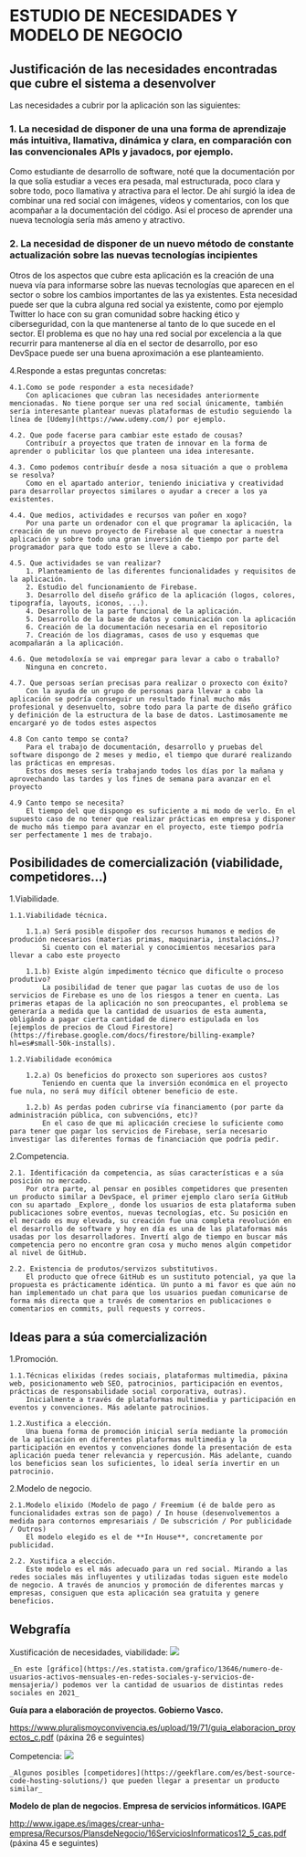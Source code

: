 # ESTUDIO DE NECESIDADES Y MODELO DE NEGOCIO

## Justificación de las necesidades encontradas que cubre el sistema a desenvolver
Las necesidades a cubrir por la aplicación son las siguientes:

### 1. La necesidad de disponer de una una forma de aprendizaje más intuitiva, llamativa, dinámica y clara, en comparación con las convencionales APIs y javadocs, por ejemplo.
Como estudiante de desarrollo de software, noté que la documentación por la que solía estudiar a veces era pesada, mal estructurada, poco clara y sobre todo, poco llamativa y atractiva para el lector. De ahí surgió la idea de combinar una red social con imágenes, vídeos y comentarios, con los que acompañar a la documentación del código. Así el proceso de aprender una nueva tecnología sería más ameno y atractivo.

### 2. La necesidad de disponer de un nuevo método de constante actualización sobre las nuevas tecnologías incipientes
Otros de los aspectos que cubre esta aplicación es la creación de una nueva vía para informarse sobre las nuevas tecnologías que aparecen en el sector o sobre los cambios importantes de las ya existentes. Esta necesidad puede ser que la cubra alguna red social ya existente, como por ejemplo Twitter lo hace con su gran comunidad sobre hacking ético y ciberseguridad, con la que mantenerse al tanto de lo que sucede en el sector. El problema es que no hay una red social por excelencia a la que recurrir para mantenerse al día en el sector de desarrollo, por eso DevSpace puede ser una buena aproximación a ese planteamiento.

4.Responde a estas preguntas concretas:

    4.1.Como se pode responder a esta necesidade?
        Con aplicaciones que cubran las necesidades anteriormente mencionadas. No tiene porque ser una red social únicamente, también sería interesante plantear nuevas plataformas de estudio seguiendo la línea de [Udemy](https://www.udemy.com/) por ejemplo.
    
    4.2. Que pode facerse para cambiar este estado de cousas? 
        Contribuír a proyectos que traten de innovar en la forma de aprender o publicitar los que planteen una idea interesante.
    
    4.3. Como podemos contribuír desde a nosa situación a que o problema se resolva? 
        Como en el apartado anterior, teniendo iniciativa y creatividad para desarrollar proyectos similares o ayudar a crecer a los ya existentes.
    
    4.4. Que medios, actividades e recursos van poñer en xogo? 
        Por una parte un ordenador con el que programar la aplicación, la creación de un nuevo proyecto de Firebase al que conectar a nuestra aplicación y sobre todo una gran inversión de tiempo por parte del programador para que todo esto se lleve a cabo.

    4.5. Que actividades se van realizar? 
        1. Planteamiento de las diferentes funcionalidades y requisitos de la aplicación.
        2. Estudio del funcionamiento de Firebase.
        3. Desarrollo del diseño gráfico de la aplicación (logos, colores, tipografía, layouts, iconos, ...).
        4. Desarrollo de la parte funcional de la aplicación.
        5. Desarrollo de la base de datos y comunicación con la aplicación
        6. Creación de la documentación necesaria en el repositorio
        7. Creación de los diagramas, casos de uso y esquemas que acompañarán a la aplicación. 
    
    4.6. Que metodoloxía se vai empregar para levar a cabo o traballo?
        Ninguna en concreto.
    
    4.7. Que persoas serían precisas para realizar o proxecto con éxito? 
        Con la ayuda de un grupo de personas para llevar a cabo la aplicación se podría conseguir un resultado final mucho más profesional y desenvuelto, sobre todo para la parte de diseño gráfico y definición de la estructura de la base de datos. Lastimosamente me encargaré yo de todos estes aspectos
    
    4.8 Con canto tempo se conta? 
        Para el trabajo de documentación, desarrollo y pruebas del software dispongo de 2 meses y medio, el tiempo que duraré realizando las prácticas en empresas.
        Estos dos meses sería trabajando todos los días por la mañana y aprovechando las tardes y los fines de semana para avanzar en el proyecto
    
    4.9 Canto tempo se necesita?
        El tiempo del que dispongo es suficiente a mi modo de verlo. En el supuesto caso de no tener que realizar prácticas en empresa y disponer de mucho más tiempo para avanzar en el proyecto, este tiempo podría ser perfectamente 1 mes de trabajo.

## Posibilidades de comercialización (viabilidade, competidores…)

1.Viabilidade.

    1.1.Viabilidade técnica.
    
        1.1.a) Será posible dispoñer dos recursos humanos e medios de produción necesarios (materias primas, maquinaria, instalacións…)?
            Si cuento con el material y conocimientos necesarios para llevar a cabo este proyecto

        1.1.b) Existe algún impedimento técnico que dificulte o proceso produtivo? 
            La posibilidad de tener que pagar las cuotas de uso de los servicios de Firebase es uno de los riesgos a tener en cuenta. Las primeras etapas de la aplicación no son preocupantes, el problema se generaría a medida que la cantidad de usuarios de esta aumenta, obligándo a pagar cierta cantidad de dinero estipulada en los [ejemplos de precios de Cloud Firestore](https://firebase.google.com/docs/firestore/billing-example?hl=es#small-50k-installs).  
        
    1.2.Viabilidade económica
    
        1.2.a) Os beneficios do proxecto son superiores aos custos?
            Teniendo en cuenta que la inversión económica en el proyecto fue nula, no será muy difícil obtener beneficio de este.

        1.2.b) As perdas poden cubrirse vía financiamento (por parte da administración pública, con subvencións, etc)?
            En el caso de que mi aplicación creciese lo suficiente como para tener que pagar los servicios de Firebase, sería necesario investigar las diferentes formas de financiación que podría pedir.


2.Competencia.

    2.1. Identificación da competencia, as súas características e a súa posición no mercado.
        Por otra parte, al pensar en posibles competidores que presenten un producto similar a DevSpace, el primer ejemplo claro sería GitHub con su apartado _Explore_, donde los usuarios de esta plataforma suben publicaciones sobre eventos, nuevas tecnologías, etc. Su posición en el mercado es muy elevada, su creación fue una completa revolución en el desarrollo de software y hoy en día es una de las plataformas más usadas por los desarrolladores. Invertí algo de tiempo en buscar más competencia pero no encontre gran cosa y mucho menos algún competidor al nivel de GitHub.

    2.2. Existencia de produtos/servizos substitutivos.
        El producto que ofrece GitHub es un sustituto potencial, ya que la propuesta es prácticamente idéntica. Un punto a mi favor es que aún no han implementado un chat para que los usuarios puedan comunicarse de forma más directa que a través de comentarios en publicaciones o comentarios en commits, pull requests y correos.

## Ideas para a súa comercialización

1.Promoción.

    1.1.Técnicas elixidas (redes sociais, plataformas multimedia, páxina web, posicionamento web SEO, patrocinios, participación en eventos, prácticas de responsabilidade social corporativa, outras).
        Inicialmente a través de plataformas multimedia y participación en eventos y convenciones. Más adelante patrocinios.
    
    1.2.Xustifica a elección.
        Una buena forma de promoción inicial sería mediante la promoción de la aplicación en diferentes plataformas multimedia y la participación en eventos y convenciones donde la presentación de esta aplicación pueda tener relevancia y repercusión. Más adelante, cuando los beneficios sean los suficientes, lo ideal sería invertir en un patrocinio.

2.Modelo de negocio.

    2.1.Modelo elixido (Modelo de pago / Freemium (é de balde pero as funcionalidades extras son de pago) / In house (desenvolvementos a medida para contornos empresariais / De subscrición / Por publicidade / Outros)
        El modelo elegido es el de **In House**, concretamente por publicidad.

    2.2. Xustifica a elección.
        Este modelo es el más adecuado para un red social. Mirando a las redes sociales más influyentes y utilizadas todas siguen este modelo de negocio. A través de anuncios y promoción de diferentes marcas y empresas, consiguen que esta aplicación sea gratuita y genere beneficios.

## Webgrafía

Xustificación de necesidades, viabilidade:
    ![](https://cdn.statcdn.com/Infographic/images/normal/13646.jpeg)

    _En este [gráfico](https://es.statista.com/grafico/13646/numero-de-usuarios-activos-mensuales-en-redes-sociales-y-servicios-de-mensajeria/) podemos ver la cantidad de usuarios de distintas redes sociales en 2021_

**Guía para a elaboración de proyectos. Gobierno Vasco.**

<https://www.pluralismoyconvivencia.es/upload/19/71/guia_elaboracion_proyectos_c.pdf>  (páxina 26 e seguintes)

Competencia:
    ![](https://www.sobyte.net/post/2021-11/gogs-gitea/#gallery)
            
    _Algunos posibles [competidores](https://geekflare.com/es/best-source-code-hosting-solutions/) que pueden llegar a presentar un producto similar_

**Modelo de plan de negocios. Empresa de servicios informáticos. IGAPE**

<http://www.igape.es/images/crear-unha-empresa/Recursos/PlansdeNegocio/16ServiciosInformaticos12_5_cas.pdf>
(páxina 45 e seguintes)
